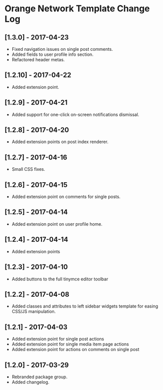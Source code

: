 
# Orange Network Template Change Log

## [1.3.0] - 2017-04-23

- Fixed navigation issues on single post comments.
- Added fields to user profile info section.
- Refactored header metas.

## [1.2.10] - 2017-04-22

- Added extension point.

## [1.2.9] - 2017-04-21

- Added support for one-click on-screen notifications dismissal.

## [1.2.8] - 2017-04-20

- Added extension points on post index renderer.

## [1.2.7] - 2017-04-16

- Small CSS fixes.

## [1.2.6] - 2017-04-15

- Added extension point on comments for single posts.

## [1.2.5] - 2017-04-14

- Added extension point on user profile home.

## [1.2.4] - 2017-04-14

- Added extension points

## [1.2.3] - 2017-04-10

- Added buttons to the full tinymce editor toolbar

## [1.2.2] - 2017-04-08

- Added classes and attributes to left sidebar widgets template
  for easing CSS/JS manipulation.

## [1.2.1] - 2017-04-03

- Added extension point for single post actions
- Added extension point for single media item page actions
- Added extension point for actions on comments on single post

## [1.2.0] - 2017-03-29

- Rebranded package group.
- Added changelog.
